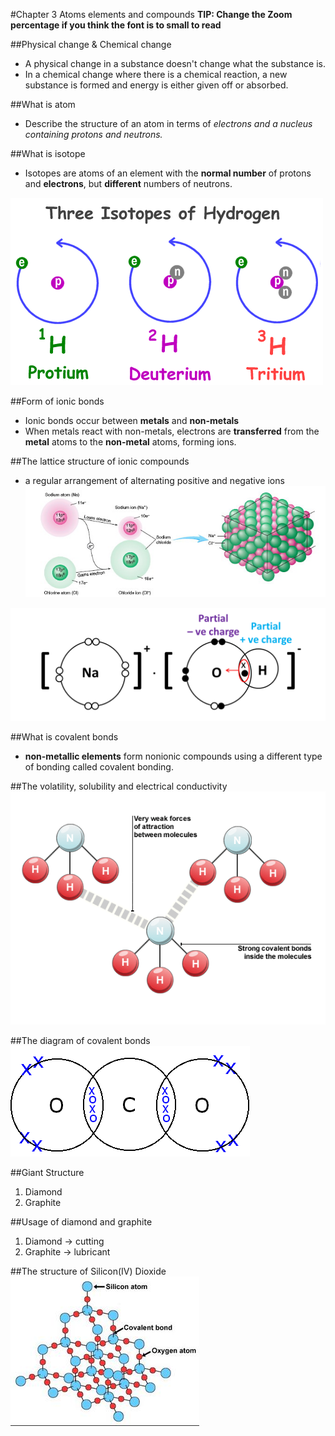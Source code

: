 #Chapter 3 Atoms elements and compounds
**TIP: Change the Zoom percentage if you think the font is to small to read**

##Physical change & Chemical change
- A physical change in a substance doesn't change what the substance is. 
- In a chemical change where there is a chemical reaction, a new substance is formed and energy is either given off or absorbed.


##What is atom
- Describe the structure of an atom in terms of *electrons and a nucleus containing protons and neutrons.*

##What is isotope
- Isotopes are atoms of an element with the **normal number** of protons and **electrons**, but **different** numbers of neutrons.

![Hydrogen Isotopes](res/isotope.gif)

##Form of ionic bonds
- Ionic bonds occur between **metals** and **non-metals**
- When metals react with non-metals, electrons are **transferred** from the **metal** atoms to the **non-metal** atoms, forming ions.

##The lattice structure of ionic compounds
- a regular arrangement of alternating positive and negative ions
![Sodium chlorine](res/sodium_chlorine.jpg)

![NaOH](res/naoh.png)


##What is covalent bonds
- **non-metallic elements** form nonionic compounds using a different type of bonding called covalent bonding.

##The volatility, solubility and electrical conductivity
![Volatility](res/difference_in_force_covalent.gif)


##The diagram of covalent bonds
![CO2](res/co2.gif)

##Giant Structure
1. Diamond
2. Graphite

##Usage of diamond and graphite
1. Diamond  -> cutting
2. Graphite -> lubricant

##The structure of Silicon(IV) Dioxide
![Silicon dioxide](res/silicon_dioxide.jpg)


